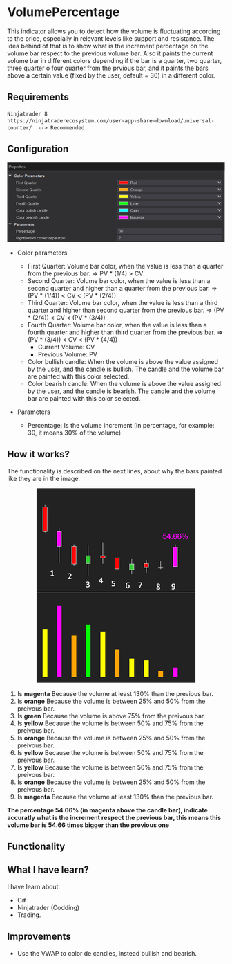 # VolumePercentage

This indicator allows you to detect how the volume is fluctuating according to the price, especially in relevant levels like support and resistance. The idea behind of that is to show what is the increment percentage on the volume bar respect to the previous volume bar. Also it paints the current volume bar in different colors depending if the bar is a quarter, two quarter, three quarter o four quarter from the prvious bar, and it paints the bars above a certain value (fixed by the user, default = 30) in a different color.

## Requirements
    Ninjatrader 8
    https://ninjatraderecosystem.com/user-app-share-download/universal-counter/  --> Recommended

## Configuration

<p align="center">
  <img src="https://github.com/rgutmen/VolumePercentage/blob/master/resources/VP_1.png" />
</p>

* Color parameters
  * First Quarter: Volume bar color, when the value is less than a quarter from the previous bar. => PV * (1/4) > CV
  * Second Quarter: Volume bar color, when the value is less than a second quarter and higher than a quarter from the previous bar. => (PV * (1/4)) < CV < (PV * (2/4))
  * Third Quarter: Volume bar color, when the value is less than a third quarter and higher than second quarter from the previous bar. => (PV * (2/4)) < CV < (PV * (3/4))
  * Fourth Quarter: Volume bar color, when the value is less than a fourth quarter and higher than third quarter from the previous bar. => (PV * (3/4)) < CV < (PV * (4/4))
    * Current Volume: CV
    * Previous Volume: PV
  * Color bullish candle: When the volume is above the value assigned by the user, and the candle is bullish. The candle and the volume bar are painted with this color selected.
  * Color bearish candle: When the volume is above the value assigned by the user, and the candle is bearish. The candle and the volume bar are painted with this color selected.

* Parameters 
  * Percentage: Is the volume increment (in percentage, for example: 30, it means 30% of the volume)
   
## How it works?

The functionality is described on the next lines, about why the bars painted like they are in the image.

<p align="center">
  <img src="https://github.com/rgutmen/VolumePercentage/blob/master/resources/VP_2.png" />
</p>


1. Is **magenta** Because the volume at least 130% than the previous bar.
2. Is **orange** Because the volume is between 25% and 50% from the preivous bar.
3. Is **green** Because the volume is above 75% from the preivous bar.
4. Is **yellow** Because the volume is between 50% and 75% from the preivous bar.
5. Is **orange** Because the volume is between 25% and 50% from the preivous bar.
6. Is **yellow** Because the volume is between 50% and 75% from the preivous bar.
7. Is **yellow** Because the volume is between 50% and 75% from the preivous bar.
8. Is **orange** Because the volume is between 25% and 50% from the preivous bar.
9. Is **magenta** Because the volume at least 130% than the previous bar.

**The percentage 54.66% (in magenta above the candle bar), indicate accuratly what is the increment respect the previous bar, this means this volume bar is 54.66 times bigger than the previous one**


## Functionality

   
## What I have learn?
I have learn about:
* C#
* Ninjatrader (Codding)
* Trading.

## Improvements
* Use the VWAP to color de candles, instead bullish and bearish.
